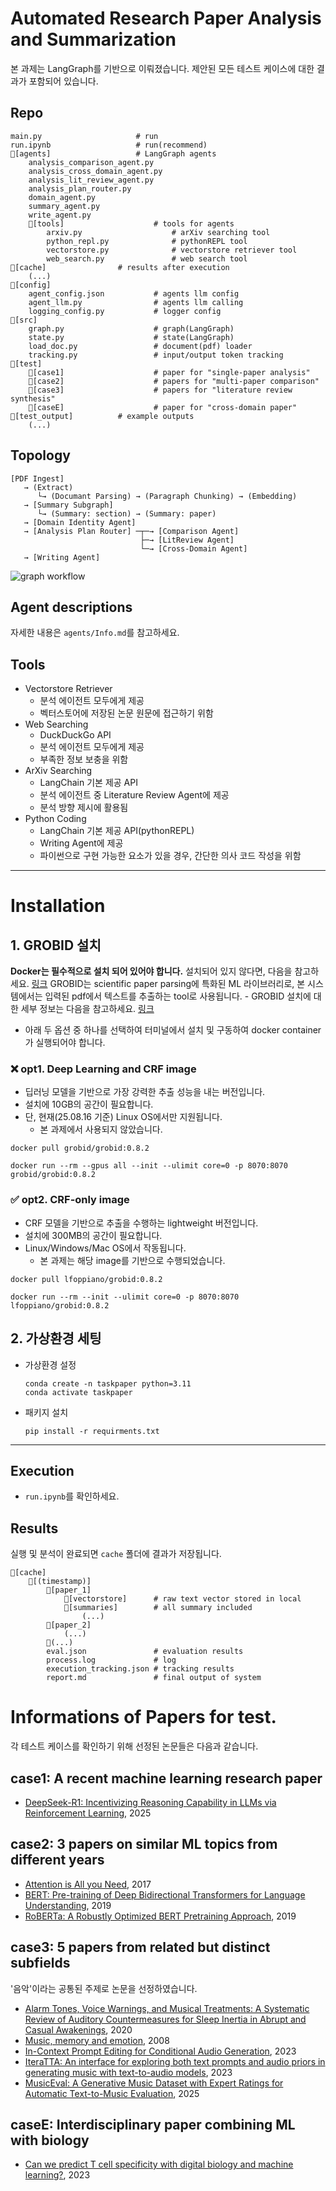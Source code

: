 # Automated Research Paper Analysis and Summarization

본 과제는 LangGraph를 기반으로 이뤄졌습니다.
제안된 모든 테스트 케이스에 대한 결과가 포함되어 있습니다.

## Repo

```
main.py     				# run
run.ipynb   				# run(recommend)
📂[agents]					# LangGraph agents
	analysis_comparison_agent.py
	analysis_cross_domain_agent.py
	analysis_lit_review_agent.py
	analysis_plan_router.py
	domain_agent.py
	summary_agent.py
	write_agent.py
	📂[tools] 					# tools for agents
		arxiv.py      				# arXiv searching tool
		python_repl.py  			# pythonREPL tool
		vectorstore.py  			# vectorstore retriever tool
		web_search.py   			# web search tool
📂[cache]   				# results after execution
	(...)
📂[config]
	agent_config.json   		# agents llm config
	agent_llm.py 				# agents llm calling
	logging_config.py   		# logger config
📂[src]
	graph.py      				# graph(LangGraph)
	state.py      				# state(LangGraph)
	load_doc.py   				# document(pdf) loader
	tracking.py   				# input/output token tracking
📂[test]       	  
	📂[case1]     				# paper for "single-paper analysis"
	📂[case2]     				# papers for "multi-paper comparison"
	📂[case3]     				# papers for "literature review synthesis"
	📂[caseE]     				# paper for "cross-domain paper"
📂[test_output] 			# example outputs
	(...)
```

## Topology

```
[PDF Ingest]
   → (Extract)
      └→ (Documant Parsing) → (Paragraph Chunking) → (Embedding)
   → [Summary Subgraph]
	  └→ (Summary: section) → (Summary: paper)
   → [Domain Identity Agent]
   → [Analysis Plan Router] ─┬─→ [Comparison Agent]
                          	 ├─→ [LitReview Agent]
							 └─→ [Cross-Domain Agent]
   → [Writing Agent]
```

![graph workflow](./image/graph.png)

## Agent descriptions

자세한 내용은 `agents/Info.md`를 참고하세요.

## Tools
- Vectorstore Retriever
	- 분석 에이전트 모두에게 제공
  	- 벡터스토어에 저장된 논문 원문에 접근하기 위함
- Web Searching
	- DuckDuckGo API
   	- 분석 에이전트 모두에게 제공
	- 부족한 정보 보충을 위함
- ArXiv Searching
	- LangChain 기본 제공 API
 	- 분석 에이전트 중 Literature Review Agent에 제공
 	- 분석 방향 제시에 활용됨
- Python Coding
	- LangChain 기본 제공 API(pythonREPL)
 	- Writing Agent에 제공
  	- 파이썬으로 구현 가능한 요소가 있을 경우, 간단한 의사 코드 작성을 위함
---

# Installation

## 1. GROBID 설치

**Docker는 필수적으로 설치 되어 있어야 합니다.** 설치되어 있지 않다면, 다음을 참고하세요. [링크](https://docs.docker.com/get-started/docker-overview/)
GROBID는 scientific paper parsing에 특화된 ML 라이브러리로, 본 시스템에서는 입력된 pdf에서 텍스트를 추출하는 tool로 사용됩니다.
    - GROBID 설치에 대한 세부 정보는 다음을 참고하세요. [링크](https://grobid.readthedocs.io/en/latest/Grobid-docker/)
- 아래 두 옵션 중 하나를 선택하여 터미널에서 설치 및 구동하여 docker container가 실행되어야 합니다.

### ❌ opt1. **Deep Learning and CRF image**

- 딥러닝 모델을 기반으로 가장 강력한 추출 성능을 내는 버전입니다.
- 설치에 10GB의 공간이 필요합니다.
- 단, 현재(25.08.16 기준) Linux OS에서만 지원됩니다.
    - 본 과제에서 사용되지 않았습니다.

```
docker pull grobid/grobid:0.8.2
```

```
docker run --rm --gpus all --init --ulimit core=0 -p 8070:8070 grobid/grobid:0.8.2
```

### ✅ opt2. **CRF-only image**

- CRF 모델을 기반으로 추출을 수행하는 lightweight 버전입니다.
- 설치에 300MB의 공간이 필요합니다.
- Linux/Windows/Mac OS에서 작동됩니다.
    - 본 과제는 해당 image를 기반으로 수행되었습니다.

```
docker pull lfoppiano/grobid:0.8.2
```

```
docker run --rm --init --ulimit core=0 -p 8070:8070 lfoppiano/grobid:0.8.2
```

## 2. 가상환경 세팅

- 가상환경 설정
    
    ```
    conda create -n taskpaper python=3.11 
    conda activate taskpaper
    ```
    
- 패키지 설치
    
    ```
    pip install -r requirments.txt
    ```
    

---

## Execution

- `run.ipynb`를 확인하세요.

## Results

실행 및 분석이 완료되면 `cache` 폴더에 결과가 저장됩니다.
```
📁[cache]
	📁[(timestamp)]
		📁[paper_1]
			📁[vectorstore]		# raw text vector stored in local
			📁[summaries]		# all summary included
				(...)
		📁[paper_2]
			(...)
		📁(...)
		eval.json				# evaluation results
		process.log				# log
		execution_tracking.json # tracking results
		report.md				# final output of system
```

# Informations of Papers for test.

각 테스트 케이스를 확인하기 위해 선정된 논문들은 다음과 같습니다.

## case1: A recent machine learning research paper
- [DeepSeek-R1: Incentivizing Reasoning Capability in LLMs via Reinforcement Learning](https://arxiv.org/abs/2501.12948), 2025

## case2: 3 papers on similar ML topics from different years
- [Attention is All you Need](https://proceedings.neurips.cc/paper/2017/hash/3f5ee243547dee91fbd053c1c4a845aa-Abstract.html), 2017
- [BERT: Pre-training of Deep Bidirectional Transformers for Language Understanding](https://aclanthology.org/N19-1423/?utm_campaign=The+Batch&utm_source=hs_email&utm_medium=email&_hsenc=p2ANqtz-_m9bbH_7ECE1h3lZ3D61TYg52rKpifVNjL4fvJ85uqggrXsWDBTB7YooFLJeNXHWqhvOyC), 2019
- [RoBERTa: A Robustly Optimized BERT Pretraining Approach](https://arxiv.org/abs/1907.11692), 2019
  
## case3: 5 papers from related but distinct subfields
'음악'이라는 공통된 주제로 논문을 선정하였습니다.

- [Alarm Tones, Voice Warnings, and Musical Treatments: A Systematic Review of Auditory Countermeasures for Sleep Inertia in Abrupt and Casual Awakenings](https://www.mdpi.com/2624-5175/2/4/31?ref=nightwater.email), 2020
- [Music, memory and emotion](https://link.springer.com/article/10.1186/jbiol82), 2008
- [In-Context Prompt Editing for Conditional Audio Generation](https://arxiv.org/abs/2311.00895), 2023
- [IteraTTA: An interface for exploring both text prompts and audio priors in generating music with text-to-audio models](https://arxiv.org/abs/2307.13005), 2023
- [MusicEval: A Generative Music Dataset with Expert Ratings for Automatic Text-to-Music Evaluation](https://ieeexplore.ieee.org/abstract/document/10890307?casa_token=mrdNmZeDQw8AAAAA:UGSNihuCNj9VcuPwp0YYuynz86jnQHpglNc2mAzZJciiy7DQyxkxMJFeiarecN-B0ZGoH7vyFw), 2025
  
## caseE: Interdisciplinary paper combining ML with biology
- [Can we predict T cell specificity with digital biology and machine learning?](https://www.nature.com/articles/s41577-023-00835-3), 2023
